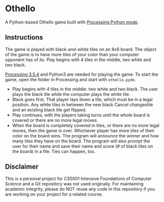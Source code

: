 # Othello
A Python-based Othello game built with [Processing Python mode](https://py.processing.org/).
## Instructions
The game is played with black-and-white tiles on an 8x8 board. The object of the game is to have more tiles of your color than your computer opponent has of its. Play begins with 4 tiles in the middle, two white and two black.

[Processing 3.5.4](https://processing.org/releases) and Python3 are needed for playing the game. To start the game, open the folder in Processing and start with `othello.pyde`. 

- Play begins with 4 tiles in the middle: two white and two black. The user plays the black tile while the computer plays the white tile.
- Black goes first. That player lays down a tile, which must be in a legal position. Any white tiles in between the new black Cancel changestile and an existing black tile get flipped.
- Play continues, with the players taking turns until the whole board is covered or there are no more legal moves.
- When the board is completely covered in tiles, or there are no more legal moves, then the game is over. Whichever player has more tiles of their color on the board wins. The program will announce the winner and how many tiles they have on the board. The program will also prompt the user for their name and save their name and score (# of black tiles on the board) in a file. Ties can happen, too.

## Disclaimer
This is a personal project for CS5001 Intensive Foundations of Computer Science and a Git repository was not used originally. For maintaining academic integrity, please do NOT reuse any code in this repository if you are working on your project for a related course.
